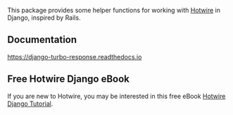This package provides some helper functions for working with [Hotwire](https://hotwire.dev/) in Django, inspired by Rails.

## Documentation

https://django-turbo-response.readthedocs.io

## Free Hotwire Django eBook

If you are new to Hotwire, you may be interested in this free eBook [Hotwire Django Tutorial](https://tutorial.saashammer.com/).
